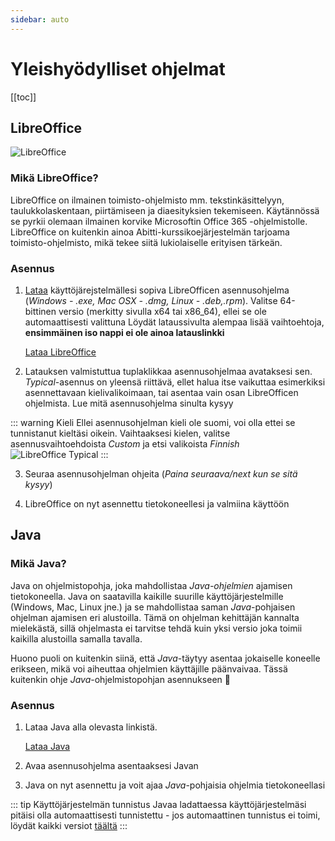 ```yaml
---
sidebar: auto
---
```


# Yleishyödylliset ohjelmat

[[toc]]

## LibreOffice

![LibreOffice](/images/Libre-logo.jpg)

### Mikä LibreOffice?  

LibreOffice on ilmainen toimisto-ohjelmisto mm. tekstinkäsittelyyn, taulukkolaskentaan, piirtämiseen ja diaesityksien tekemiseen. Käytännössä se pyrkii olemaan ilmainen korvike Microsoftin Office 365 -ohjelmistolle. LibreOffice on kuitenkin ainoa Abitti-kurssikoejärjestelmän tarjoama toimisto-ohjelmisto, mikä tekee siitä lukiolaiselle erityisen tärkeän.

### Asennus

1. [Lataa](https://fi.libreoffice.org/lataa/luotettavin-libreoffice/) käyttöjärejstelmällesi sopiva LibreOfficen asennusohjelma (_Windows - .exe, Mac OSX - .dmg, Linux - .deb,.rpm_). Valitse 64-bittinen versio (merkitty sivulla x64 tai x86_64), ellei se ole automaattisesti valittuna Löydät lataussivulta alempaa lisää vaihtoehtoja, **ensimmäinen iso nappi ei ole ainoa latauslinkki** 

    [Lataa LibreOffice](https://fi.libreoffice.org/lataa/luotettavin-libreoffice/)

2. Latauksen valmistuttua tuplaklikkaa asennusohjelmaa avataksesi sen. _Typical_-asennus on yleensä riittävä, ellet halua itse vaikuttaa esimerkiksi asennettavaan kielivalikoimaan, tai asentaa vain osan LibreOfficen ohjelmista. Lue mitä asennusohjelma sinulta kysyy

::: warning Kieli
Ellei asennusohjelman kieli ole suomi, voi olla ettei se tunnistanut kieltäsi oikein. Vaihtaaksesi kielen, valitse asennusvaihtoehdoista _Custom_ ja etsi valikoista _Finnish_
![LibreOffice Typical](/images/Libre3.png)
:::



3. Seuraa asennusohjelman ohjeita (_Paina seuraava/next kun se sitä kysyy_)

4. LibreOffice on nyt asennettu tietokoneellesi ja valmiina käyttöön

## Java

### Mikä Java?

Java on ohjelmistopohja, joka mahdollistaa _Java-ohjelmien_ ajamisen tietokoneella. Java on saatavilla kaikille suurille käyttöjärjestelmille (Windows, Mac, Linux jne.) ja se mahdollistaa saman _Java_-pohjaisen ohjelman ajamisen eri alustoilla. Tämä on ohjelman kehittäjän kannalta mielekästä, sillä ohjelmasta ei tarvitse tehdä kuin yksi versio joka toimii kaikilla alustoilla samalla tavalla. 

Huono puoli on kuitenkin siinä, että _Java_-täytyy asentaa jokaiselle koneelle erikseen, mikä voi aiheuttaa ohjelmien käyttäjille päänvaivaa. Tässä kuitenkin ohje _Java_-ohjelmistopohjan asennukseen 🙂

### Asennus

1. Lataa Java alla olevasta linkistä.

     [Lataa Java](https://www.java.com/inc/BrowserRedirect1.jsp?locale=fi)

2. Avaa asennusohjelma asentaaksesi Javan

3. Java on nyt asennettu ja voit ajaa _Java_-pohjaisia ohjelmia tietokoneellasi

::: tip Käyttöjärjestelmän tunnistus
Javaa ladattaessa käyttöjärjestelmäsi pitäisi olla automaattisesti tunnistettu - jos automaattinen tunnistus ei toimi, löydät kaikki versiot [täältä](https://www.java.com/en/download/manual.jsp)
:::